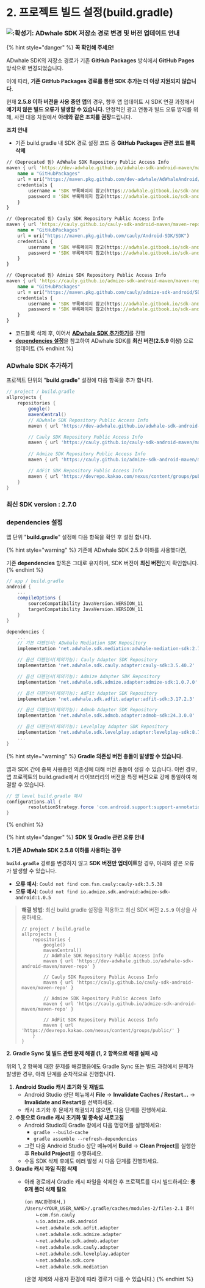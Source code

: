 # 2. 프로젝트 빌드 설정(build.gradle)

### ![:확성기:](https://a.slack-edge.com/production-standard-emoji-assets/14.0/apple-medium/1f4e2.png) ADwhale SDK 저장소 경로 변경 및 버전 업데이트 안내

{% hint style="danger" %}
**꼭 확인해 주세요!**

ADwhale SDK의 저장소 경로가 기존 **GitHub Packages** 방식에서 **GitHub Pages** 방식으로 변경되었습니다.&#x20;

이에 따라, **기존 GitHub Packages 경로를 통한 SDK 추가는 더 이상 지원되지 않습니다.**&#x20;

현재 **2.5.8 이하 버전을 사용 중인 앱**의 경우, 향후 앱 업데이트 시 SDK 연결 과정에서 **예기치 않은 빌드 오류가 발생할 수 있습니다.** 안정적인 광고 연동과 빌드 오류 방지를 위해, 사전 대응 차원에서 **아래와 같은 조치를 권장**드립니다.



**조치 안내**

* 기존 build.gradle 내 SDK 경로 설정 코드 중 **GitHub Packages 관련 코드 블록 삭제**

```clojure
// (Deprecated 됨) AdWhale SDK Repository Public Access Info
maven { url 'https://dev-adwhale.github.io/adwhale-sdk-android-maven/maven-repo' }
    name = "GitHubPackages"
    url = uri("https://maven.pkg.github.com/dev-adwhale/AdWhaleAndroid/SDK")
    credentials {
        username = 'SDK 부록페이지 참고(https://adwhale.gitbook.io/sdk-android-appendix)'
        password = 'SDK 부록페이지 참고(https://adwhale.gitbook.io/sdk-android-appendix)'
    }
}

// (Deprecated 됨) Cauly SDK Repository Public Access Info
maven { url 'https://cauly.github.io/cauly-sdk-android-maven/maven-repo' }
    name = "GitHubPackages"
    url = uri("https://maven.pkg.github.com/cauly/Android-SDK/SDK")
    credentials {
        username = 'SDK 부록페이지 참고(https://adwhale.gitbook.io/sdk-android-appendix)'
        password = 'SDK 부록페이지 참고(https://adwhale.gitbook.io/sdk-android-appendix)'
    }
}

// (Deprecated 됨) Admize SDK Repository Public Access Info
maven { url 'https://cauly.github.io/admize-sdk-android-maven/maven-repo' }
    name = "GitHubPackages"
    url = uri("https://maven.pkg.github.com/cauly/admize-sdk-android/SDK")
    credentials {
        username = 'SDK 부록페이지 참고(https://adwhale.gitbook.io/sdk-android-appendix)'
        password = 'SDK 부록페이지 참고(https://adwhale.gitbook.io/sdk-android-appendix)'
    }
}
```



* 코드블록 삭제 후, 이어서 [**ADwhale SDK 추가하기**](2.-build.gradle.md#adwhale-sdk-1)를 진행
* [**dependencies 설정**](2.-build.gradle.md#dependencies)을 참고하여 ADwhale SDK를 **최신 버전(2.5.9 이상)** 으로 업데이트
{% endhint %}

### ADwhale SDK 추가하기

프로젝트 단위의 "**build.gradle**" 설정에 다음 항목을 추가 합니다.

```gradle
// project / build.gradle
allprojects {
    repositories {
        google()
        mavenCentral()
        // ADwhale SDK Repository Public Access Info
        maven { url 'https://dev-adwhale.github.io/adwhale-sdk-android-maven/maven-repo' }

        // Cauly SDK Repository Public Access Info
        maven { url 'https://cauly.github.io/cauly-sdk-android-maven/maven-repo' }
        
        // Admize SDK Repository Public Access Info
        maven { url 'https://cauly.github.io/admize-sdk-android-maven/maven-repo' }

        // AdFit SDK Repository Public Access Info
        maven { url 'https://devrepo.kakao.com/nexus/content/groups/public/' }
    }
}
```

### 최신 SDK version : 2.7.0

### dependencies 설정

앱 단위 "**build.gradle**" 설정에 다음 항목을 확인 후 설정 합니다.&#x20;

{% hint style="warning" %}
기존에 ADwhale SDK 2.5.9 이하를 사용했다면,

기존 **dependencies** 항목은 그대로 유지하며, SDK 버전이 **최신 버전**인지 확인합니다.
{% endhint %}

```gradle
// app / build.gradle
android {
    ...
    compileOptions {
        sourceCompatibility JavaVersion.VERSION_11
        targetCompatibility JavaVersion.VERSION_11
    }
}

dependencies {
    ...
    // 기본 디펜던시: ADwhale Mediation SDK Repository
    implementation 'net.adwhale.sdk.mediation:adwhale-mediation-sdk:2.7.0'

    // 옵션 디펜던시(제외가능): Cauly Adapter SDK Repository
    implementation 'net.adwhale.sdk.cauly.adapter:cauly-sdk:3.5.40.2'

    // 옵션 디펜던시(제외가능): Admize Adapter SDK Repository
    implementation 'net.adwhale.sdk.admize.adapter:admize-sdk:1.0.7.0'

    // 옵션 디펜던시(제외가능): AdFit Adapter SDK Repository
    implementation 'net.adwhale.sdk.adfit.adapter:adfit-sdk:3.17.2.3'

    // 옵션 디펜던시(제외가능): Admob Adapter SDK Repository
    implementation 'net.adwhale.sdk.admob.adapter:admob-sdk:24.3.0.0'

    // 옵션 디펜던시(제외가능): Levelplay Adapter SDK Repository
    implementation 'net.adwhale.sdk.levelplay.adapter:levelplay-sdk:8.7.0.4' 
    ...    
}

```



{% hint style="warning" %}
**Gradle 의존성 버전 충돌이 발생할 수 있습니다.**

앱과 SDK 간에 중복 사용중인 의존성에 대해 버전 충돌이 생길 수 있습니다. 이런 경우, 앱 프로젝트의 build.gradle에서 라이브러리의 버전을 특정 버전으로 강제 통일하여 해결할 수 있습니다.

```gradle
// 앱 level build.gradle 예시
configurations.all {
        resolutionStrategy.force 'com.android.support:support-annotations:23.4.0' // 충돌나는 com.android.support:support-annotations 의존성 버전을 23.4.0 버전으로 강제 통일
}

```
{% endhint %}

{% hint style="danger" %}
**SDK 및 Gradle 관련 오류 안내**

**1. 기존 ADwhale SDK 2.5.8 이하를 사용하는 경우**

**`build.gradle`** 경로를 변경하지 않고 **SDK 버전만 업데이트**할 경우, 아래와 같은 오류가 발생할 수 있습니다.

* **오류 예시**: `Could not find com.fsn.cauly:cauly-sdk:3.5.38`&#x20;
* **오류 예시**: `Could not find io.admize.sdk.android:admize-sdk-android:1.0.5`&#x20;

> **해결 방법**: 최신 build.gradle 설정을 적용하고 최신 SDK 버전 **`2.5.9`** 이상을 사용하세요.
>
> ```
> // project / build.gradle
> allprojects {
>     repositories {
>         google()
>         mavenCentral()
>         // AdWhale SDK Repository Public Access Info
>         maven { url 'https://dev-adwhale.github.io/adwhale-sdk-android-maven/maven-repo' }
>
>         // Cauly SDK Repository Public Access Info
>         maven { url 'https://cauly.github.io/cauly-sdk-android-maven/maven-repo' }
>         
>         // Admize SDK Repository Public Access Info
>         maven { url 'https://cauly.github.io/admize-sdk-android-maven/maven-repo' }
>
>         // AdFit SDK Repository Public Access Info
>         maven { url 'https://devrepo.kakao.com/nexus/content/groups/public/' }
>     }
> }
> ```



**2. Gradle Sync 및 빌드 관련 문제 해결 (1, 2 항목으로 해결 실패 시)**

위의 1, 2 항목에 대한 문제를 해결했음에도 Gradle Sync 또는 빌드 과정에서 문제가 발생한 경우, 아래 단계를 순차적으로 진행합니다.

1. **Android Studio 캐시 초기화 및 재빌드**
   * Android Studio 상단 메뉴에서 **File** → **Invalidate Caches / Restart...** → **Invalidate and Restart**를 선택하세요.
   * 캐시 초기화 후 문제가 해결되지 않으면, 다음 단계를 진행하세요.
2. **수동으로 Gradle 캐시 초기화 및 종속성 새로고침**
   * Android Studio의 Gradle 창에서 다음 명령어를 실행하세요:
     * `gradle --build-cache`
     * `gradle assemble --refresh-dependencies`
   * 그런 다음 Android Studio 상단 메뉴에서 **Build** → **Clean Project**를 실행한 후 **Rebuild Project**를 수행하세요.
   * 수동 SDK 삭제 후에도 에러 발생 시 다음 단계를 진행하세요.
3. **Gradle 캐시 파일 직접 삭제**
   *   아래 경로에서 Gradle 캐시 파일을 삭제한 후 프로젝트를 다시 빌드하세요: **총 9개 폴더 삭제 필요**

       ```
       (on MAC환경에서,)
       /Users/<YOUR_USER_NAME>/.gradle/caches/modules-2/files-2.1 폴더
           ㄴcom.fsn.cauly
           ㄴio.admize.sdk.android
           ㄴnet.adwhale.sdk.adfit.adapter
           ㄴnet.adwhale.sdk.admize.adapter
           ㄴnet.adwhale.sdk.admob.adapter
           ㄴnet.adwhale.sdk.cauly.adapter
           ㄴnet.adwhale.sdk.levelplay.adapter
           ㄴnet.adwhale.sdk.core
           ㄴnet.adwhale.sdk.mediation
       ```

       (운영 체제와 사용자 환경에 따라 경로가 다를 수 있습니다.)
{% endhint %}
